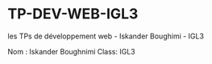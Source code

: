 # TP-DEV-WEB-IGL3
les TPs de développement web - Iskander Boughimi - IGL3

Nom : Iskander Boughnimi
Class: IGL3
